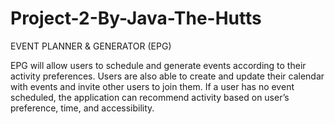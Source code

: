 # Project-2-By-Java-The-Hutts

EVENT PLANNER & GENERATOR (EPG)

EPG will allow users to schedule and generate events according to their activity preferences. Users are also able to create and update their calendar with events and invite other users to join them. If a user has no event scheduled, the application can recommend activity based on user’s preference, time, and accessibility.
